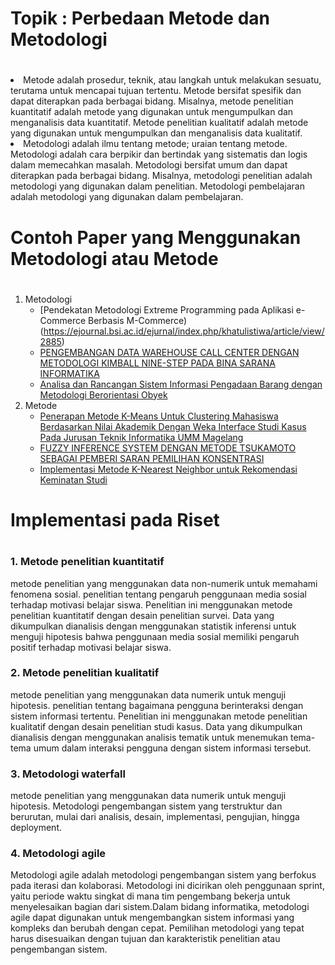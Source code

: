 # <h1>Topik : Perbedaan Metode dan Metodologi<h1/>
<li>Metode adalah prosedur, teknik, atau langkah untuk melakukan sesuatu, terutama untuk mencapai tujuan tertentu. Metode bersifat spesifik dan dapat diterapkan pada berbagai bidang. Misalnya, metode penelitian kuantitatif adalah metode yang digunakan untuk mengumpulkan dan menganalisis data kuantitatif. Metode penelitian kualitatif adalah metode yang digunakan untuk mengumpulkan dan menganalisis data kualitatif.
<li>Metodologi adalah ilmu tentang metode; uraian tentang metode. Metodologi adalah cara berpikir dan bertindak yang sistematis dan logis dalam memecahkan masalah. Metodologi bersifat umum dan dapat diterapkan pada berbagai bidang. Misalnya, metodologi penelitian adalah metodologi yang digunakan dalam penelitian. Metodologi pembelajaran adalah metodologi yang digunakan dalam pembelajaran.

# <h1>Contoh Paper yang Menggunakan Metodologi atau Metode<h1/>
1. Metodologi
   - [Pendekatan Metodologi Extreme Programming pada Aplikasi e-Commerce Berbasis M-Commerce)(https://ejournal.bsi.ac.id/ejurnal/index.php/khatulistiwa/article/view/2885)
   - [PENGEMBANGAN DATA WAREHOUSE CALL CENTER DENGAN METODOLOGI KIMBALL NINE-STEP PADA BINA SARANA INFORMATIKA](https://ejournal.bsi.ac.id/ejurnal/index.php/ji/article/view/104)
   - [Analisa dan Rancangan Sistem Informasi Pengadaan Barang dengan Metodologi Berorientasi Obyek](https://journal.budiluhur.ac.id/index.php/telematika/article/view/192)
2. Metode
   - [Penerapan Metode K-Means Untuk Clustering Mahasiswa Berdasarkan Nilai Akademik Dengan Weka Interface Studi Kasus Pada Jurusan Teknik Informatika UMM Magelang
](https://journal.budiluhur.ac.id/index.php/telematika/article/view/192)
   - [FUZZY INFERENCE SYSTEM DENGAN METODE TSUKAMOTO SEBAGAI PEMBERI SARAN PEMILIHAN KONSENTRASI](https://journal.uii.ac.id/Snati/article/view/2903)
   - [Implementasi Metode K-Nearest Neighbor untuk Rekomendasi Keminatan Studi](https://j-ptiik.ub.ac.id/index.php/j-ptiik/article/view/1686)

# <h1>Implementasi pada Riset<h1/>
<h3> 1. Metode penelitian kuantitatif</h3>
<p>metode penelitian yang menggunakan data non-numerik untuk memahami fenomena sosial. penelitian tentang pengaruh penggunaan media sosial terhadap motivasi belajar siswa. Penelitian ini menggunakan metode penelitian kuantitatif dengan desain penelitian survei. Data yang dikumpulkan dianalisis dengan menggunakan statistik inferensi untuk menguji hipotesis bahwa penggunaan media sosial memiliki pengaruh positif terhadap motivasi belajar siswa.<p/>
<h3> 2. Metode penelitian kualitatif</h3>
<p>metode penelitian yang menggunakan data numerik untuk menguji hipotesis. penelitian tentang bagaimana pengguna berinteraksi dengan sistem informasi tertentu. Penelitian ini menggunakan metode penelitian kualitatif dengan desain penelitian studi kasus. Data yang dikumpulkan dianalisis dengan menggunakan analisis tematik untuk menemukan tema-tema umum dalam interaksi pengguna dengan sistem informasi tersebut.<p/>
<h3> 3. Metodologi waterfall</h3>
<p>metode penelitian yang menggunakan data numerik untuk menguji hipotesis. Metodologi pengembangan sistem yang terstruktur dan berurutan, mulai dari analisis, desain, implementasi, pengujian, hingga deployment.<p/>
<h3> 4. Metodologi agile</h3>
<p>Metodologi agile adalah metodologi pengembangan sistem yang berfokus pada iterasi dan kolaborasi. Metodologi ini dicirikan oleh penggunaan sprint, yaitu periode waktu singkat di mana tim pengembang bekerja untuk menyelesaikan bagian dari sistem.Dalam bidang informatika, metodologi agile dapat digunakan untuk mengembangkan sistem informasi yang kompleks dan berubah dengan cepat. Pemilihan metodologi yang tepat harus disesuaikan dengan tujuan dan karakteristik penelitian atau pengembangan sistem.<p/>
